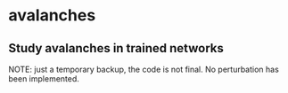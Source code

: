 # avalanches
Study avalanches in trained networks
----

NOTE: just a temporary backup, the code is not final. No perturbation has been implemented.
